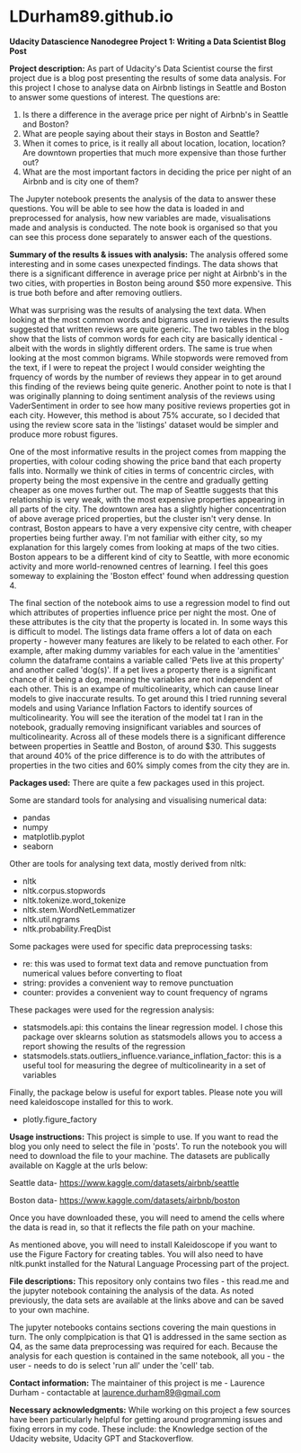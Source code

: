# LDurham89.github.io

__Udacity Datascience Nanodegree Project 1: Writing a Data Scientist Blog Post__


__Project description:__ As part of Udacity's Data Scientist course the first project due is a blog post presenting the results of some data analysis.
For this project I chose to analyse data on Airbnb listings in Seattle and Boston to answer some questions of interest. The questions are:

1) Is there a difference in the average price per night of Airbnb's in Seattle and Boston?
2) What are people saying about their stays in Boston and Seattle?
3) When it comes to price, is it really all about location, location, location? Are downtown properties that much more expensive than those further out?
4) What are the most important factors in deciding the price per night of an Airbnb and is city one of them?

The Jupyter notebook presents the analysis of the data to answer these questions. You will be able to see how the data is loaded in and preprocessed
for analysis, how new variables are made, visualisations made and analysis is conducted. The note book is organised so that you can see this process done separately 
to answer each of the questions.  

__Summary of the results & issues with analysis:__ The analysis offered some interesting and in some cases unexpected findings. The data shows that there is a 
significant difference in average price per night at Airbnb's in the two cities, with properties in Boston being around $50 more expensive. This is
true both before and after removing outliers.

What was surprising was the results of analysing the text data. When looking at the most common words and bigrams used in reviews the results
suggested that written reviews are quite generic. The two tables in the blog show that the lists of common words for each city are basically
identical - albeit with the words in slightly different orders. The same is true when looking at the most common bigrams. While stopwords were removed
from the text, if I were to repeat the project I would consider weighting the frquency of words by the number of reviews they appear in to get around this finding 
of the reviews being quite generic. Another point to note is that I was originally planning to doing sentiment analysis of the reviews using VaderSentiment in order to 
see how many positive reviews properties got in each city. However, this method is about 75% accurate, so I decided that using the review score sata in the 'listings'
dataset would be simpler and produce more robust figures.

One of the most informative results in the project comes from mapping the properties, with colour coding showing the price band that each property
falls into. Normally we think of cities in terms of concentric circles, with property being the most expensive in the centre and gradually 
getting cheaper as one moves further out. The map of Seattle suggests that this relationship is very weak, with the most expensive properties
appearing in all parts of the city. The downtown area has a slightly higher concentration of above average priced properties, but the cluster
isn't very dense. In contrast, Boston appears to have a very expensive city centre, with cheaper properties being further away. I'm not familiar with
either city, so my explanation for this largely comes from looking at maps of the two cities. Boston appears to be a different kind of city to 
Seattle, with more economic activity and more world-renowned centres of learning. I feel this goes someway to explaining the 'Boston effect'
found when addressing question 4.

The final section of the notebook aims to use a regression model to find out which attributes of properties influence price per night the most.
One of these attributes is the city that the property is located in. In some ways this is difficult to model. The listings data frame offers
a lot of data on each property - however many features are likely to be related to each other. For example, after making dummy variables for
each value in the 'amentities' column the dataframe contains a variable called 'Pets live at this property' and another called 'dog(s)'. If a 
pet lives a property there is a significant chance of it being a dog, meaning the variables are not independent of each other. This is an exampe of multicolinearity,
which can cause linear models to give inaccurate results. To get around this I tried running several models and using Variance Inflation Factors
to identify sources of multicolinearity. You will see the iteration of the model tat I ran in the notebook, gradually removing insignificant variables
and sources of multicolinearity. Across all of these models there is a significant difference between properties in Seattle and Boston, of around $30.
This suggests that around 40% of the price difference is to do with the attributes of properties in the two cities and 60% simply comes from the city they are in. 

__Packages used:__ There are quite a few packages used in this project.

Some are standard tools for analysing and visualising numerical data:
- pandas
- numpy
- matplotlib.pyplot
- seaborn

Other are tools for analysing text data, mostly derived from nltk:
- nltk
- nltk.corpus.stopwords
- nltk.tokenize.word_tokenize
- nltk.stem.WordNetLemmatizer
- nltk.util.ngrams
- nltk.probability.FreqDist

Some packages were used for specific data preprocessing tasks:

- re: this was used to format text data and remove punctuation from numerical values before converting to float
- string: provides a convenient way to remove punctuation
- counter: provides a convenient way to count frequency of ngrams

These packages were used for the regression analysis:
- statsmodels.api: this contains the linear regression model. I chose this package over sklearns solution as statsmodels allows you to access a report showing the results of the regression
- statsmodels.stats.outliers_influence.variance_inflation_factor: this is a useful tool for measuring the degree of multicolinearity in a set of variables

Finally, the package below is useful for export tables. Please note you will need kaleidoscope installed for this to work.
- plotly.figure_factory


__Usage instructions:__ This project is simple to use. If you want to read the blog you only need to select the file in 'posts'. To run the notebook
you will need to download the file to your machine. The datasets are publically available on Kaggle at the urls below:

Seattle data-
https://www.kaggle.com/datasets/airbnb/seattle

Boston data-
https://www.kaggle.com/datasets/airbnb/boston

Once you have downloaded these, you will need to amend the cells where the data is read in, so that it reflects the file path on your machine.

As mentioned above, you will need to install Kaleidoscope if you want to use the Figure Factory for creating tables.
You will also need to have nltk.punkt installed for the Natural Language Processing part of the project.

__File descriptions:__ This repository only contains two files - this read.me and the jupyter notebook containing the analysis of the data. 
As noted previously, the data sets are available at the links above and can be saved to your own machine.

The jupyter notebooks contains sections covering the main questions in turn. The only complpication is that Q1 is addressed in the same
section as Q4, as the same data preprocessing was required for each. Because the analysis for each question is contained in the same notebook, 
all you - the user - needs to do is select 'run all' under the 'cell' tab.

__Contact information:__ The maintainer of this project is me - Laurence Durham - contactable at laurence.durham89@gmail.com

__Necessary acknowledgments:__ While working on this project a few sources have been particularly helpful for getting around programming issues
and fixing errors in my code. These include: the Knowledge section of the Udacity website, Udacity GPT and Stackoverflow.
